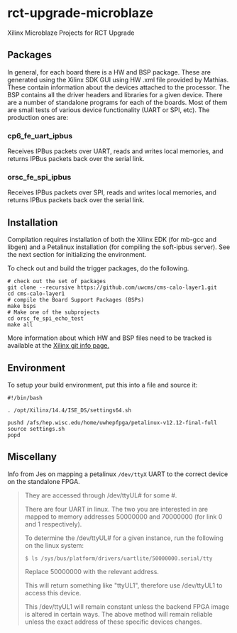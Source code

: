 rct-upgrade-microblaze
======================

Xilinx Microblaze Projects for RCT Upgrade 

Packages
--------

In general, for each board there is a HW and BSP package.  These are generated
using the Xilinx SDK GUI using HW .xml file provided by Mathias.  These contain
information about the devices attached to the processor.  The BSP contains all
the driver headers and libraries for a given device.   There are a number of
standalone programs for each of the boards.   Most of them are small tests of
various device functionality (UART or SPI, etc).  The production ones are:

### cp6_fe_uart_ipbus ###

Receives IPBus packets over UART, reads and writes local memories, and returns
IPBus packets back over the serial link.

### orsc_fe_spi_ipbus ###

Receives IPBus packets over SPI, reads and writes local memories, and returns
IPBus packets back over the serial link.


Installation
------------

Compilation requires installation of both the Xilinx EDK (for mb-gcc and libgen)
and a Petalinux installation (for compiling the soft-ipbus server).  See the
next section for initializing the environment.

To check out and build the trigger packages, do the following.

```shell
# check out the set of packages
git clone --recursive https://github.com/uwcms/cms-calo-layer1.git
cd cms-calo-layer1
# compile the Board Support Packages (BSPs)
make bsps
# Make one of the subprojects
cd orsc_fe_spi_echo_test 
make all
```

More information about which HW and BSP files need to be tracked is available at the [Xilinx git info page.](http://www.xilinx.com/support/documentation/sw_manuals/xilinx14_4/SDK_Doc/reference/sdk_u_cvs.htm)

Environment
-----------

To setup your build environment, put this into a file and source it:

```shell
#!/bin/bash

. /opt/Xilinx/14.4/ISE_DS/settings64.sh

pushd /afs/hep.wisc.edu/home/uwhepfpga/petalinux-v12.12-final-full
source settings.sh
popd
```

Miscellany
----------

Info from Jes on mapping a petalinux ``/dev/ttyX`` UART to the correct device on
the standalone FPGA.

> They are accessed through /dev/ttyUL# for some #.
> 
> There are four UART in linux.  The two you are interested in are mapped to
> memory addresses 50000000 and 70000000 (for link 0 and 1 respectively).
> 
> To determine the /dev/ttyUL# for a given instance, run the following on
> the linux system:
> 
> ``$ ls /sys/bus/platform/drivers/uartlite/50000000.serial/tty``
> 
> Replace 50000000 with the relevant address.
> 
> This will return something like "ttyUL1", therefore use /dev/ttyUL1 to
> access this device.
> 
> This /dev/ttyUL1 will remain constant unless the backend FPGA image is
> altered in certain ways.  The above method will remain reliable unless the
> exact address of these specific devices changes.
